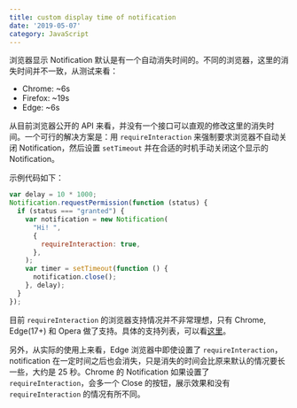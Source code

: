 ```yaml
---
title: custom display time of notification
date: '2019-05-07'
category: JavaScript
---
```


浏览器显示 Notification 默认是有一个自动消失时间的。不同的浏览器，这里的消失时间并不一致，从测试来看：

+ Chrome: ~6s
+ Firefox: ~19s
+ Edge: ~6s

从目前浏览器公开的 API 来看，并没有一个接口可以直观的修改这里的消失时间。一个可行的解决方案是：用 `requireInteraction` 来强制要求浏览器不自动关闭 Notification，然后设置 `setTimeout` 并在合适的时机手动关闭这个显示的 Notification。

示例代码如下：

```javascript
var delay = 10 * 1000;
Notification.requestPermission(function (status) {
  if (status === "granted") {
    var notification = new Notification(
      "Hi! ",
      {
        requireInteraction: true,
      },
    );
    var timer = setTimeout(function () {
      notification.close();
    }, delay);
  }
});
```

目前 `requireInteraction` 的浏览器支持情况并不非常理想，只有 Chrome, Edge(17+) 和 Opera 做了支持。具体的支持列表，可以看[这里](https://developer.mozilla.org/en-US/docs/Web/API/Notification/requireInteraction)。

另外，从实际的使用上来看，Edge 浏览器中即使设置了 `requireInteraction`，notification 在一定时间之后也会消失，只是消失的时间会比原来默认的情况要长一些，大约是 25 秒。Chrome 的 Notification 如果设置了 `requireInteraction`，会多一个 Close 的按钮，展示效果和没有 `requireInteraction` 的情况有所不同。

